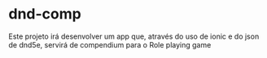 # dnd-comp
Este projeto irá desenvolver um app que, através do uso de ionic e do json de dnd5e, servirá de compendium para o Role playing game